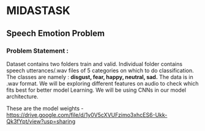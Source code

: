 # MIDASTASK
## Speech Emotion Problem

### Problem Statement : 
Dataset contains two folders train and valid. Individual folder contains speech utterances/.wav files of 5 categories on which to do classification. The classes are namely : **disgust, fear, happy, neutral, sad.** 
The data is in .wav format.
We will be exploring different features on audio to check which fits best for better model Learning.
We will be using CNNs in our model architecture.

These are the model weights - https://drive.google.com/file/d/1y0V5cXVUFzimo3xhcES6-Ukk-Qk3fYpt/view?usp=sharing

